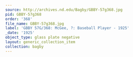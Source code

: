 ```yaml
---
source: http://archives.nd.edu/Bagby/GBBY-57g368.jpg
pid: GBBY-57g368
order: '368'
file_name: GBBY-57g368.jpg
label: 'GBBY 57G/368: McGee, ?: Baseball Player - 1925'
_date: '1925'
object_type: glass plate negative
layout: generic_collection_item
collection: bagby
---
```

